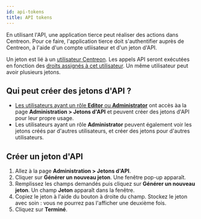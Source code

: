 ```yaml
---
id: api-tokens
title: API tokens
---
```


En utilisant l'API, une application tierce peut réaliser des actions dans Centreon. Pour ce faire, l'application tierce doit s'authentifier auprès de Centreon, à l'aide d'un compte utliisateur et d'un jeton d'API.

Un jeton est lié à un [utilisateur Centreon](../users/users.md). Les appels API seront exécutées en fonction des [droits assignés à cet utilisateur](../users/users.md#user-roles). Un même utilisateur peut avoir plusieurs jetons.

## Qui peut créer des jetons d'API ?

* [Les utilisateurs ayant un rôle **Editor** ou **Administrator**](../users/users.md#user-roles) ont accès àa la page **Administration > Jetons d'API** et peuvent créer des jetons d'API pour leur propre usage.
* Les utilisateurs ayant un rôle **Administrator** peuvent également voir les jetons créés par d'autres utilisateurs, et créer des jetons pour d'autres utilisateurs.

## Créer un jeton d'API

1. Allez à la page **Administration > Jetons d'API**.
2. Cliquer sur **Générer un nouveau jeton**. Une fenêtre pop-up apparaît.
3. Remplissez les champs demandés puis cliquez sur **Générer un nouveau jeton**. Un champ **Jeton** apparaît dans la fenêtre.
4. Copiez le jeton à l'aide du bouton à droite du champ. Stockez le jeton avec soin : vous ne pourrez pas l'afficher une deuxième fois.
5. Cliquez sur **Terminé**.
